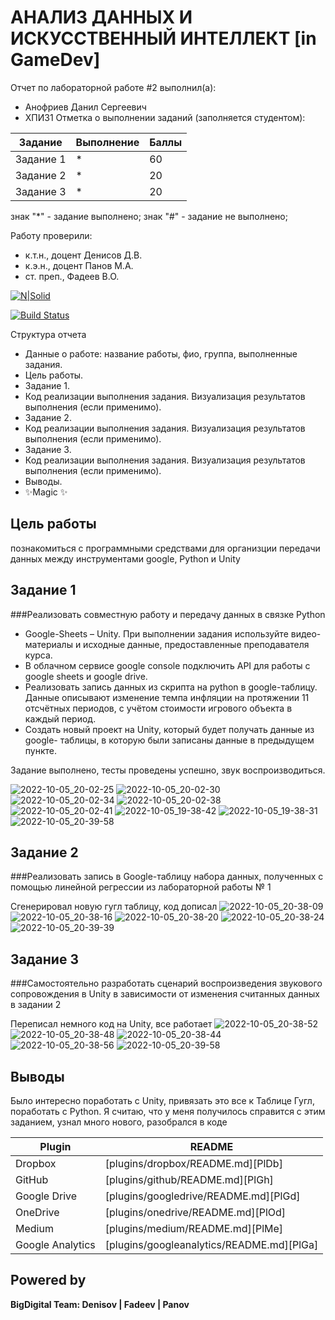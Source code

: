 # АНАЛИЗ ДАННЫХ И ИСКУССТВЕННЫЙ ИНТЕЛЛЕКТ [in GameDev]
Отчет по лабораторной работе #2 выполнил(а):
- Анофриев Данил Сергеевич
- ХПИ31
Отметка о выполнении заданий (заполняется студентом):

| Задание | Выполнение | Баллы |
| ------ | ------ | ------ |
| Задание 1 | * | 60 |
| Задание 2 | * | 20 |
| Задание 3 | * | 20 |

знак "*" - задание выполнено; знак "#" - задание не выполнено;

Работу проверили:
- к.т.н., доцент Денисов Д.В.
- к.э.н., доцент Панов М.А.
- ст. преп., Фадеев В.О.

[![N|Solid](https://cldup.com/dTxpPi9lDf.thumb.png)](https://nodesource.com/products/nsolid)

[![Build Status](https://travis-ci.org/joemccann/dillinger.svg?branch=master)](https://travis-ci.org/joemccann/dillinger)

Структура отчета

- Данные о работе: название работы, фио, группа, выполненные задания.
- Цель работы.
- Задание 1.
- Код реализации выполнения задания. Визуализация результатов выполнения (если применимо).
- Задание 2.
- Код реализации выполнения задания. Визуализация результатов выполнения (если применимо).
- Задание 3.
- Код реализации выполнения задания. Визуализация результатов выполнения (если применимо).
- Выводы.
- ✨Magic ✨

## Цель работы
познакомиться с программными средствами для организции
передачи данных между инструментами google, Python и Unity

## Задание 1
###Реализовать совместную работу и передачу данных в связке Python
- Google-Sheets – Unity. При выполнении задания используйте видео-материалы и
исходные данные, предоставленные преподавателя курса.
- В облачном сервисе google console подключить API для работы с google
sheets и google drive.
- Реализовать запись данных из скрипта на python в google-таблицу. Данные
описывают изменение темпа инфляции на протяжении 11 отсчётных периодов, с
учётом стоимости игрового объекта в каждый период.
- Создать новый проект на Unity, который будет получать данные из google-
таблицы, в которую были записаны данные в предыдущем пункте.

Задание выполнено, тесты проведены успешно, звук воспроизводиться.

![2022-10-05_20-02-25](https://user-images.githubusercontent.com/86101819/194130436-d6efd51b-5236-4fe5-b1e3-e53d462f1f40.png)
![2022-10-05_20-02-30](https://user-images.githubusercontent.com/86101819/194130434-e235fbc4-0a80-4aba-9551-4288ae144498.png)
![2022-10-05_20-02-34](https://user-images.githubusercontent.com/86101819/194130430-52c23caa-a7f6-49a2-9c60-18e9540cba36.png)
![2022-10-05_20-02-38](https://user-images.githubusercontent.com/86101819/194130425-1966a3c7-6c1a-44e4-9c9a-523890c3b8e2.png)
![2022-10-05_20-02-41](https://user-images.githubusercontent.com/86101819/194130445-35b8fc31-dea4-44df-804c-b081a7547e70.png)
![2022-10-05_19-38-42](https://user-images.githubusercontent.com/86101819/194130438-c8a08cf4-1682-4fe5-9736-06c70ef52fa4.png)
![2022-10-05_19-38-31](https://user-images.githubusercontent.com/86101819/194130442-3a82b4c0-a08a-4274-8efd-887bcd0ef87d.png)
![2022-10-05_20-39-58](https://user-images.githubusercontent.com/86101819/194130546-e7d4f767-0577-4a28-a7e0-d16aa219fba9.png)


## Задание 2
###Реализовать запись в Google-таблицу набора данных, полученных
с помощью линейной регрессии из лабораторной работы № 1

Сгенерировал новую гугл таблицу, код дописал
![2022-10-05_20-38-09](https://user-images.githubusercontent.com/86101819/194130925-b0d6c784-f82a-499f-801f-ca817fb80485.png)
![2022-10-05_20-38-16](https://user-images.githubusercontent.com/86101819/194130918-14fcb880-09ea-4511-863c-bb37a12bbe37.png)
![2022-10-05_20-38-20](https://user-images.githubusercontent.com/86101819/194130910-bd1b050b-3430-46bd-9e73-fa8ae1e9abb3.png)
![2022-10-05_20-38-24](https://user-images.githubusercontent.com/86101819/194130926-0aec3b8d-5478-4427-a44f-e63ff2c09100.png)
![2022-10-05_20-39-39](https://user-images.githubusercontent.com/86101819/194130996-83260d11-3eeb-413e-88a8-5ca1ccd95eaa.png)


## Задание 3
###Самостоятельно разработать сценарий воспроизведения звукового
сопровождения в Unity в зависимости от изменения считанных данных в задании 2

Переписал немного код на Unity, все работает
![2022-10-05_20-38-52](https://user-images.githubusercontent.com/86101819/194131533-e73b7ec8-4b21-47de-bdd6-bd31edc4bba5.png)
![2022-10-05_20-38-48](https://user-images.githubusercontent.com/86101819/194131538-2a231ea4-3543-4d7c-906e-47e86fac9c55.png)
![2022-10-05_20-38-44](https://user-images.githubusercontent.com/86101819/194131540-e4350563-6709-42ae-9bf6-d0499124920e.png)
![2022-10-05_20-38-56](https://user-images.githubusercontent.com/86101819/194131542-d2a17291-f5d5-4575-855c-e43836122a57.png)
![2022-10-05_20-39-58](https://user-images.githubusercontent.com/86101819/194131562-2c17079f-ea6e-429a-809f-4615e4f186b7.png)


## Выводы
Было интересно поработать с Unity, привязать это все к Таблице Гугл, поработать с Python. Я считаю, что у меня получилось справится с этим заданием, узнал много нового, разобрался в коде

| Plugin | README |
| ------ | ------ |
| Dropbox | [plugins/dropbox/README.md][PlDb] |
| GitHub | [plugins/github/README.md][PlGh] |
| Google Drive | [plugins/googledrive/README.md][PlGd] |
| OneDrive | [plugins/onedrive/README.md][PlOd] |
| Medium | [plugins/medium/README.md][PlMe] |
| Google Analytics | [plugins/googleanalytics/README.md][PlGa] |

## Powered by

**BigDigital Team: Denisov | Fadeev | Panov**
